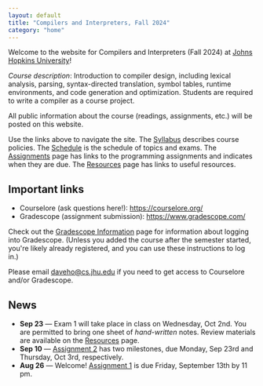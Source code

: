 ```yaml
---
layout: default
title: "Compilers and Interpreters, Fall 2024"
category: "home"
---
```


Welcome to the website for Compilers and Interpreters (Fall 2024) at <a
href="https://www.jhu.edu/">Johns Hopkins University</a>!

*Course description*: Introduction to compiler design, including lexical
analysis, parsing, syntax-directed translation, symbol tables, runtime
environments, and code generation and optimization. Students are required
to write a compiler as a course project.

All public information about the course (readings, assignments, etc.) will
be posted on this website.

Use the links above to navigate the site.  The [Syllabus](syllabus.html)
describes course policies. The [Schedule](schedule.html) is the schedule
of topics and exams.  The [Assignments](assignments.html) page has
links to the programming assignments and indicates when they are due.
The [Resources](resources.html) page has links to useful resources.

## Important links

* Courselore (ask questions here!): <https://courselore.org/>
* Gradescope (assignment submission): <https://www.gradescope.com/>

Check out the [Gradescope Information](gradescope.html) page
for information about logging into Gradescope. (Unless you added the
course after the semester started, you're likely already registered,
and you can use these instructions to log in.)

Please email <daveho@cs.jhu.edu> if you need to get access to Courselore
and/or Gradescope.

## News

* **Sep 23** — Exam 1 will take place in class on Wednesday, Oct 2nd.
  You are permitted to bring one sheet of *hand-written* notes.
  Review materials are available on the [Resources](resources.html) page.
* **Sep 10** — [Assignment 2](assign/assign02.html) has two milestones, due
  Monday, Sep 23rd and Thursday, Oct 3rd, respectively.
* **Aug 26** — Welcome! [Assignment 1](assign/assign01.html) is due Friday, September
  13th by 11 pm.
